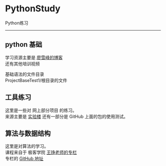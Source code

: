 # PythonStudy
Python练习

---
## python 基础
学习资源主要是 [廖雪峰的博客](https://www.liaoxuefeng.com/wiki/0014316089557264a6b348958f449949df42a6d3a2e542c000)  
还有其他培训视频  

基础语法的文件目录  
ProjectBaseTest1/根目录的文件       

## 工具练习
这里是一些对 网上部分项目 的练习。  
来源主要是 [实验楼](https://www.shiyanlou.com)
还有一部分是 GitHub 上面的包的使用测试。

## 算法与数据结构
这里是对算法的学习。  
课程来自于 极客学院 [王铮老师的专栏](https://time.geekbang.org/column/article/40011)  
专栏的 [GitHub 地址](https://github.com/wangzheng0822/algo)





